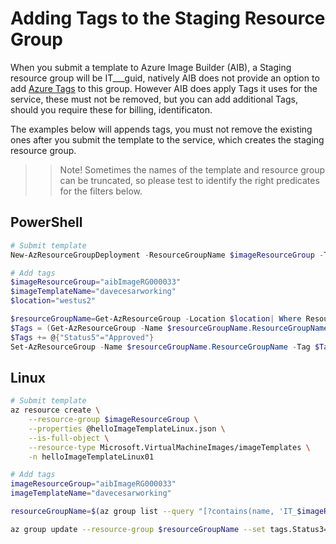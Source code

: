# Adding Tags to the Staging Resource Group
When you submit a template to Azure Image Builder (AIB), a Staging resource group will be IT_<templateName>_<resourceGroup>_guid, natively AIB does not provide an option to add [Azure Tags](https://docs.microsoft.com/en-us/azure/azure-resource-manager/management/tag-resources) to this group. However AIB does apply Tags it uses for the service, these must not be removed, but you can add additional Tags, should you require these for billing, identificaton.


The examples below will appends tags, you must not remove the existing ones after you submit the template to the service, which creates the staging resource group.

>>Note! Sometimes the names of the template and resource group can be truncated, so please test to identify the right predicates for the filters below.

## PowerShell

```PowerShell
# Submit template
New-AzResourceGroupDeployment -ResourceGroupName $imageResourceGroup -TemplateFile $templateFilePath -api-version "2020-02-14" -imageTemplateName $imageTemplateName -svclocation $location

# Add tags
$imageResourceGroup="aibImageRG000033"
$imageTemplateName="davecesarworking"
$location="westus2"

$resourceGroupName=Get-AzResourceGroup -Location $location| Where ResourceGroupName -like IT_$imageResourceGroup"_"$imageTemplateName*
$Tags = (Get-AzResourceGroup -Name $resourceGroupName.ResourceGroupName).Tags
$Tags += @{"Status5"="Approved"}
Set-AzResourceGroup -Name $resourceGroupName.ResourceGroupName -Tag $Tags
```

## Linux 
```bash
# Submit template
az resource create \
    --resource-group $imageResourceGroup \
    --properties @helloImageTemplateLinux.json \
    --is-full-object \
    --resource-type Microsoft.VirtualMachineImages/imageTemplates \
    -n helloImageTemplateLinux01

# Add tags
imageResourceGroup="aibImageRG000033"
imageTemplateName="davecesarworking"

resourceGroupName=$(az group list --query "[?contains(name, 'IT_$imageResourceGroup"_"$imageTemplateName')].[name]" --output tsv)

az group update --resource-group $resourceGroupName --set tags.Status3=Approved
```


